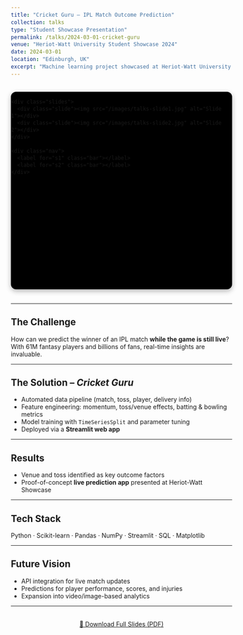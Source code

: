 ```yaml
---
title: "Cricket Guru – IPL Match Outcome Prediction"
collection: talks
type: "Student Showcase Presentation"
permalink: /talks/2024-03-01-cricket-guru
venue: "Heriot-Watt University Student Showcase 2024"
date: 2024-03-01
location: "Edinburgh, UK"
excerpt: "Machine learning project showcased at Heriot-Watt University to predict IPL match outcomes in real-time using ball-by-ball data, feature engineering, and a Streamlit app."
---
```


<!-- 📸 Slideshow -->
<div class="slider-wrapper">
  <div class="slider">
    <input type="radio" name="slide" id="s1" checked>
    <input type="radio" name="slide" id="s2">

    <div class="slides">
      <div class="slide"><img src="/images/talks-slide1.jpg" alt="Slide 1"></div>
      <div class="slide"><img src="/images/talks-slide2.jpg" alt="Slide 2"></div>
    </div>

    <div class="nav">
      <label for="s1" class="bar"></label>
      <label for="s2" class="bar"></label>
    </div>
  </div>
</div>

<style>
.slider-wrapper {
  max-width: 800px;
  height: 450px;      /* fixed container size */
  margin: 2rem auto;
  border-radius: 12px;
  overflow: hidden;
  box-shadow: 0 4px 12px rgba(0,0,0,0.3);
  background: #000;   /* black bars */
}
.slider {
  width: 100%;
  height: 100%;
  position: relative;
}
.slides {
  display: flex;
  width: 200%;
  height: 100%;
  transition: 0.6s;
}
.slide {
  width: 100%;
  height: 100%;
  flex-shrink: 0;
  display: flex;
  align-items: center;
  justify-content: center;
  background: #000; /* black bars */
}

.slide img {
  width: 100%;         /* always fill width */
  height: auto;        /* preserve aspect ratio */
  max-height: 100%;    /* never overflow vertically */
  object-fit: scale-down; /* shrink if needed, no crop */
  display: block;
}

input[type=radio] {display: none;}
#s1:checked ~ .slides {transform: translateX(0);}
#s2:checked ~ .slides {transform: translateX(-100%);}
.nav {
  text-align: center;
  padding: 10px;
  background: #222;
}
.bar {
  cursor: pointer;
  height: 12px;
  width: 12px;
  margin: 0 5px;
  background: #bbb;
  border-radius: 50%;
  display: inline-block;
  transition: background-color 0.3s;
}
#s1:checked ~ .nav label[for=s1],
#s2:checked ~ .nav label[for=s2] {
  background: #717171;
}
</style>
---

## The Challenge  
How can we predict the winner of an IPL match **while the game is still live**?  
With 61M fantasy players and billions of fans, real-time insights are invaluable.  

---

## The Solution – *Cricket Guru*  
- Automated data pipeline (match, toss, player, delivery info)  
- Feature engineering: momentum, toss/venue effects, batting & bowling metrics  
- Model training with `TimeSeriesSplit` and parameter tuning  
- Deployed via a **Streamlit web app**  

---

## Results  
- Venue and toss identified as key outcome factors  
- Proof-of-concept **live prediction app** presented at Heriot-Watt Showcase  

---

## Tech Stack  
Python · Scikit-learn · Pandas · NumPy · Streamlit · SQL · Matplotlib  

---

## Future Vision  
- API integration for live match updates  
- Predictions for player performance, scores, and injuries  
- Expansion into video/image-based analytics  

---

<div style="text-align: center; margin-top: 2rem;">
  <a href="/files/CricketGuru.pdf" class="btn btn--large btn--primary" target="_blank">
    📑 Download Full Slides (PDF)
  </a>
</div>
